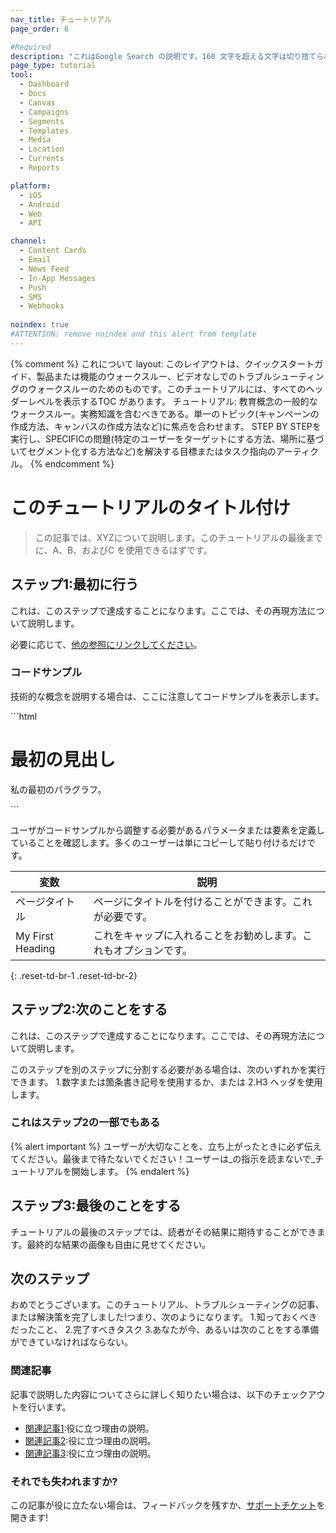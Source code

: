 ```yaml
---
nav_title: チュートリアル
page_order: 6

#Required
description: "これはGoogle Search の説明です。160 文字を超える文字は切り捨てられ、短く保ちます。"
page_type: tutorial
tool:
  - Dashboard
  - Docs
  - Canvas
  - Campaigns
  - Segments
  - Templates
  - Media
  - Location
  - Currents
  - Reports

platform:
  - iOS
  - Android
  - Web
  - API

channel:
  - Content Cards
  - Email
  - News Feed
  - In-App Messages
  - Push
  - SMS
  - Webhooks
  
noindex: true
#ATTENTION: remove noindex and this alert from template
---
```


{% comment %}
これについて layout:
このレイアウトは、クイックスタートガイド、製品または機能のウォークスルー、ビデオなしでのトラブルシューティングのウォークスルーのためのものです。このチュートリアルには、すべてのヘッダーレベルを表示するTOC があります。
チュートリアル:
教育概念の一般的なウォークスルー。実務知識を含むべきである。単一のトピック(キャンペーンの作成方法、キャンバスの作成方法など)に焦点を合わせます。 STEP BY STEPを実行し、SPECIFICの問題(特定のユーザーをターゲットにする方法、場所に基づいてセグメント化する方法など)を解決する目標またはタスク指向のアーティクル。
{% endcomment %}
# このチュートリアルのタイトル付け

> この記事では、XYZについて説明します。このチュートリアルの最後までに、A、B、およびC を使用できるはずです。

## ステップ1:最初に行う

これは、このステップで達成することになります。ここでは、その再現方法について説明します。

必要に応じて、[他の参照にリンクしてください]({{site.baseurl}}/home/templates/reference_video/)。

### コードサンプル

技術的な概念を説明する場合は、ここに注意してコードサンプルを表示します。

\`\`\`html
<!DOCTYPE html>
<html>
<head>
<title>ページタイトル</title>
</head>
<body>

<h1>最初の見出し</h1>
<p>私の最初のパラグラフ。</p>

</body>
</html>
```

ユーザがコードサンプルから調整する必要があるパラメータまたは要素を定義していることを確認します。多くのユーザーは単にコピーして貼り付けるだけです。

| 変数| 説明|
| -------- | ----------- |
| ページタイトル| ページにタイトルを付けることができます。これが必要です。|
| My First Heading | これをキャップに入れることをお勧めします。これもオプションです。|
{: .reset-td-br-1 .reset-td-br-2}

## ステップ2:次のことをする

これは、このステップで達成することになります。ここでは、その再現方法について説明します。

このステップを別のステップに分割する必要がある場合は、次のいずれかを実行できます。
1\.数字または箇条書き記号を使用するか、または
2\.H3 ヘッダを使用します。

### これはステップ2の一部でもある

{% alert important %}
ユーザーが大切なことを、立ち上がったときに必ず伝えてください。最後まで待たないでください！ユーザーは_の指示を読まないで_チュートリアルを開始します。
{% endalert %}

## ステップ3:最後のことをする

チュートリアルの最後のステップでは、読者がその結果に期待することができます。最終的な結果の画像も自由に見せてください。

## 次のステップ

おめでとうございます。このチュートリアル、トラブルシューティングの記事、または解決策を完了しました!つまり、次のようになります。
1\.知っておくべきだったこと、
2\.完了すべきタスク
3\.あなたが今、あるいは次のことをする準備ができていなければならない。

### 関連記事

記事で説明した内容についてさらに詳しく知りたい場合は、以下のチェックアウトを行います。
- [関連記事1](#solution-1):役に立つ理由の説明。
- [関連記事2](#solution-2):役に立つ理由の説明。
- [関連記事3](#solution-3):役に立つ理由の説明。

### それでも失われますか?

この記事が役に立たない場合は、フィードバックを残すか、[サポートチケット][support]を開きます!

[support]: {{site.baseurl}}/braze_support/
